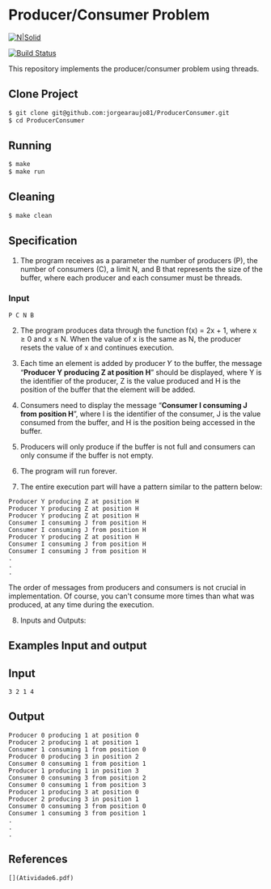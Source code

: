 # Producer/Consumer Problem

[![N|Solid](https://cldup.com/dTxpPi9lDf.thumb.png)](https://nodesource.com/products/nsolid)

[![Build Status](https://travis-ci.org/joemccann/dillinger.svg?branch=master)](https://travis-ci.org/joemccann/dillinger)

This repository implements the producer/consumer problem using threads. 

## Clone Project

```bash
$ git clone git@github.com:jorgearaujo81/ProducerConsumer.git
$ cd ProducerConsumer
```

## Running

```bash
$ make
$ make run
```

## Cleaning

```bash
$ make clean
```

## Specification

1. The program receives as a parameter the number of producers (P), the number of consumers (C), a limit N, and B that represents the size of the buffer, where each producer and each consumer must be threads.

### Input

```
P C N B
```

2. The program produces data through the function f(x) = 2x + 1, where x ≥ 0 and x ≤ N. When the value of x is the same as N, the producer resets the value of x and continues execution.

3. Each time an element is added by producer 𝑌 to the buffer, the message “**Producer Y producing Z at position H**” should be displayed, where Y is the identifier of the producer, Z is the value produced and H is the position of the buffer that the element will be added.

4. Consumers need to display the message “**Consumer I consuming J from position H**”, where I is the identifier of the consumer, J is the value consumed from the buffer, and H is the position being accessed in the buffer.

5. Producers will only produce if the buffer is not full and consumers can only consume if the buffer is not empty.

6. The program will run forever.

7. The entire execution part will have a pattern similar to the pattern below:

```
Producer Y producing Z at position H
Producer Y producing Z at position H
Producer Y producing Z at position H
Consumer I consuming J from position H
Consumer I consuming J from position H
Producer Y producing Z at position H
Consumer I consuming J from position H
Consumer I consuming J from position H
.
.
.
```

The order of messages from producers and consumers is not crucial in implementation. Of course, you can't consume more times than what was produced, at any time during the execution.

8. Inputs and Outputs:

## Examples Input and output

## Input

```
3 2 1 4
```

## Output

```
Producer 0 producing 1 at position 0
Producer 2 producing 1 at position 1
Consumer 1 consuming 1 from position 0
Producer 0 producing 3 in position 2
Consumer 0 consuming 1 from position 1
Producer 1 producing 1 in position 3
Consumer 0 consuming 3 from position 2
Consumer 0 consuming 1 from position 3
Producer 1 producing 3 at position 0
Producer 2 producing 3 in position 1
Consumer 0 consuming 3 from position 0
Consumer 1 consuming 3 from position 1
.
.
.
```

## References
```
[](Atividade6.pdf)
```
